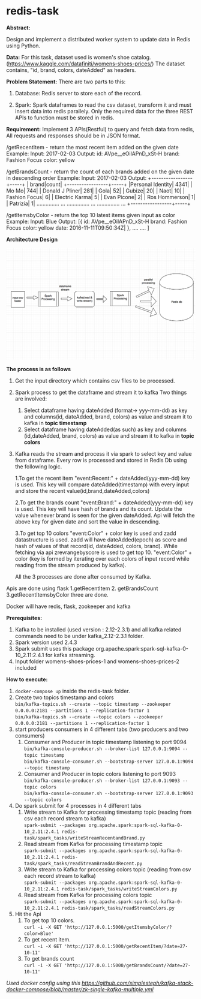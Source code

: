 # redis-task

**Abstract:**

Design and implement a distributed worker system to update data in Redis using Python.

**Data:**
For this task, dataset used is women's shoe catalog. (https://www.kaggle.com/datafiniti/womens-shoes-prices/)
The dataset contains, "id, brand, colors, dateAdded" as headers.

**Problem Statement:**
There are two parts to this:
1. Database: 
Redis server to store each of the record.

2. Spark:
Spark dataframes to read the csv dataset, transform it and must insert data into redis parallely. Only the required data for the three REST APIs to function must be stored in redis.

**Requirement:**
Implement 3 APIs(Restful) to query and fetch data from redis, All requests and responses should be in JSON format.

/getRecentItem - return the most recent item added on the given date
Example:
Input:
2017-02-03
Output:
id: AVpe__eOilAPnD_xSt-H
brand: Fashion Focus
color: yellow

/getBrandsCount - return the count of each brands added on the given date in descending order
Example:
Input:
2017-02-03
Output:
+-----------------+-----+
| brand|count|
+-----------------+-----+
|Personal Identity| 4341|
| Mo Mo| 744|
| Donald J Pliner| 281|
| Gola| 52|
| Gubize| 20|
| Naot| 10|
| Fashion Focus| 6|
| Electric Karma| 5|
| Evan Picone| 2|
| Ros Hommerson| 1|
| Patrizia| 1|
............... ...
............... ...
............... ...
+-----------------+-----+


/getItemsbyColor - return the top 10 latest items given input as color
Example:
Input:
Blue
Output:
[{
id: AVpe__eOilAPnD_xSt-H
brand: Fashion Focus
color: yellow
date: 2016-11-11T09:50:34Z|
},
....
....
]

**Architecture Design**

![design](design.png)

**The process is as follows**

1. Get the input directory which contains csv files to be processed.

2. Spark process to get the dataframe and stream it to kafka
   Two things are involved:
   1. Select dataframe having dateAdded (format-> yyy-mm-dd)
   as key and columns(id, dateAdded, brand, colors) as value and 
   stream it to kafka in **topic timestamp**
   2. Select dataframe having dateAdded(as such) as key and columns
   (id,dateAdded, brand, colors) as value and stream it to kafka
   in **topic colors**

3. Kafka reads the stream and process it via spark to select
   key and value from dataframe.
   Every row is processed and stored in Redis Db using the following
   logic.
   
   1.To get the recent item "event:Recent:" + dateAdded(yyy-mm-dd)
   key is used. This key will compare dateAdded(timestamp) with every
   input and store the recent value(id,brand,dateAdded,colors)
   
   2.To get the brands count "event:Brand:" + dateAdded(yyy-mm-dd) key is used.
   This key will have hash of brands and its count. Update the value whenever
   brand is seen for the given dateAdded. Api will fetch the above key for given date
   and sort the value in descending.
   
   3.To get top 10 colors "event:Color" + color key is used and zadd datastructure is used.
   zadd will have dateAdded(epoch) as score and hash of values of that
   record(id, dateAdded, colors, brand). While fetching via api zrevrangebyscore
   is used to get top 10. "event:Color" + color (key is formed by iterating over
   each colors of input record while reading from the stream produced by kafka).
   
   All the 3 processes are done after consumed by Kafka.
   
Apis are done using flask
1.getRecentItem 2. getBrandsCount 3.getRecentItemsbyColor three
are done. 

Docker will have redis, flask, zookeeper and kafka

**Prerequisites:**
1. Kafka to be installed (used version : 2.12-2.3.1) and all kafka related
commands need to be under kafka_2.12-2.3.1 folder.
2. Spark version used 2.4.3
3. Spark submit uses this package org.apache.spark:spark-sql-kafka-0-10_2.11:2.4.1 for kafka
streaming.
4. Input folder womens-shoes-prices-1 and womens-shoes-prices-2 included

**How to execute:**
1. `docker-compose up` inside the redis-task folder.
2. Create two topics timestamp and colors  
  `bin/kafka-topics.sh --create --topic timestamp --zookeeper 0.0.0.0:2181 --partitions 1 --replication-factor 1`  
  `bin/kafka-topics.sh --create --topic colors --zookeeper 0.0.0.0:2181 --partitions 1 --replication-factor 1`
3. start producers consumers in 4 different tabs
   (two producers and two consumers)
   1. Consumer and Producer in topic timestamp listening to port 9094  
   `bin/kafka-console-producer.sh --broker-list 127.0.0.1:9094 --topic timestamp`  
   `bin/kafka-console-consumer.sh --bootstrap-server 127.0.0.1:9094 --topic timestamp`
   2. Consumer and Producer in topic colors listening to port 9093  
   `bin/kafka-console-producer.sh --broker-list 127.0.0.1:9093 --topic colors`    
   `bin/kafka-console-consumer.sh --bootstrap-server 127.0.0.1:9093 --topic colors`
4. Do spark submit for 4 processes in 4 different tabs
   1. Write stream to Kafka for processing timestamp topic (reading from csv each record stream to kafka)   
   `spark-submit --packages org.apache.spark:spark-sql-kafka-0-10_2.11:2.4.1 redis-task/spark_tasks/writeStreamRecentandBrand.py`
   2. Read stream from Kafka for processing timestamp topic      
   `spark-submit --packages org.apache.spark:spark-sql-kafka-0-10_2.11:2.4.1 redis-task/spark_tasks/readStreamBrandAndRecent.py`
   3. Write stream to Kafka for processing colors topic (reading from csv each record stream to kafka)   
   `spark-submit --packages org.apache.spark:spark-sql-kafka-0-10_2.11:2.4.1 redis-task/spark_tasks/writeStreamColors.py`
   2. Read stream from Kafka for processing colors topic      
   `spark-submit --packages org.apache.spark:spark-sql-kafka-0-10_2.11:2.4.1 redis-task/spark_tasks/readStreamColors.py`
5. Hit the Api  
   1. To get top 10 colors.   
   `curl -i -X GET 'http://127.0.0.1:5000/getItemsbyColor/?color=Blue'`
   2. To get recent item.  
   `curl -i -X GET 'http://127.0.0.1:5000/getRecentItem/?date=27-10-11'`
   3. To get brands count   
   `curl -i -X GET 'http://127.0.0.1:5000/getBrandsCount/?date=27-10-11'`
   
*Used docker config using this https://github.com/simplesteph/kafka-stack-docker-compose/blob/master/zk-single-kafka-multiple.yml*
